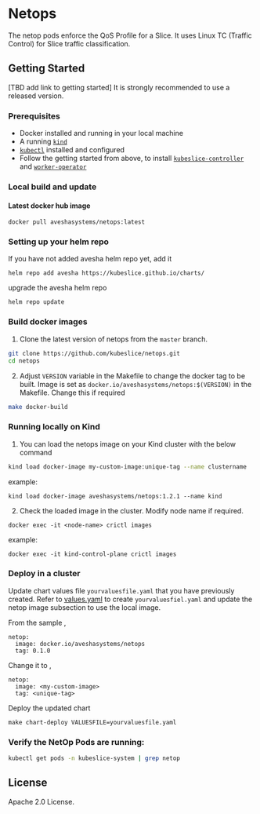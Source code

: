 # Netops


The netop pods enforce the QoS Profile for a Slice. It uses Linux TC (Traffic Control) for Slice traffic classification.

## Getting Started

[TBD add link to getting started] 
It is strongly recommended to use a released version.

### Prerequisites

* Docker installed and running in your local machine
* A running [`kind`](https://kind.sigs.k8s.io/)
* [`kubectl`](https://kubernetes.io/docs/tasks/tools/) installed and configured
* Follow the getting started from above, to install [`kubeslice-controller`](https://github.com/kubeslice/kubeslice-controller) and [`worker-operator`](https://github.com/kubeslice/worker-operator)

### Local build and update 

#### Latest docker hub image

```console
docker pull aveshasystems/netops:latest
```

### Setting up your helm repo

If you have not added avesha helm repo yet, add it

```console
helm repo add avesha https://kubeslice.github.io/charts/
```

upgrade the avesha helm repo

```console
helm repo update
```

### Build docker images

1. Clone the latest version of netops from  the `master` branch. 

```bash
git clone https://github.com/kubeslice/netops.git
cd netops
```

2. Adjust `VERSION` variable in the Makefile to change the docker tag to be built.
Image is set as `docker.io/aveshasystems/netops:$(VERSION)` in the Makefile. Change this if required

```bash
make docker-build
```

### Running locally on Kind

1. You can load the netops image on your Kind cluster with the below command

```bash
kind load docker-image my-custom-image:unique-tag --name clustername
```

example:

```console
kind load docker-image aveshasystems/netops:1.2.1 --name kind
```

2. Check the loaded image in the cluster. Modify node name if required.

```console
docker exec -it <node-name> crictl images
```

example:

```console
docker exec -it kind-control-plane crictl images
```


### Deploy in a cluster

Update chart values file `yourvaluesfile.yaml` that you have previously created.
Refer to [values.yaml](https://github.com/kubeslice/charts/blob/master/kubeslice-worker/values.yaml) to create `yourvaluesfiel.yaml` and update the netop image subsection to use the local image.

From the sample , 

```
netop:
  image: docker.io/aveshasystems/netops
  tag: 0.1.0
```

Change it to ,

```
netop:
  image: <my-custom-image>
  tag: <unique-tag>
```

Deploy the updated chart

```console
make chart-deploy VALUESFILE=yourvaluesfile.yaml
```

### Verify the NetOp Pods are running:

```bash
kubectl get pods -n kubeslice-system | grep netop
```

## License
Apache 2.0 License.

